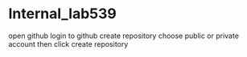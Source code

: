 # Internal_lab539
open github
login to github
create repository
choose public or private account
then click create repository
